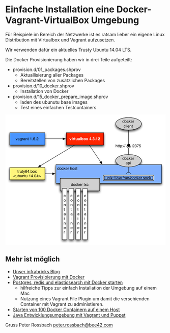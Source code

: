 # Einfache Installation eine Docker-Vagrant-VirtualBox Umgebung

Für Beispiele im Bereich der Netzwerke ist es ratsam lieber ein 
eigene Linux Distribution mit Virtualbox und Vagrant aufzusetzen.

Wir verwenden dafür ein aktuelles Trusty Ubuntu 14.04 LTS.

Die Docker Provisionierung haben wir in drei Teile aufgeteilt:

  - provision.d/01_packages.shprov
    - Aktuallisierung aller Packages
    - Bereitstellen von zusätzlichen Packages
  - provision.d/10_docker.shprov
    - Installation von Docker
  - provision.d/15_docker_prepare_image.shprov
    - laden des ubunutu base images
    - Test eines einfachen Testcontainers.

![Docker Box](design-dockerbox.png)

## Mehr ist möglich

  - [Unser infrabricks Blog](http://www.infrabricks.de)
  - [Vagrant Provisioierung mit Docker](http://docs.vagrantup.com/v2/provisioning/docker.html)
  - [Postgres, redis und elasticsearch mit Docker starten](http://maori.geek.nz/post/vagrant_with_docker_how_to_set_up_postgres_elasticsearch_and_redis_on_mac_os_x)
    - hilfreiche Tipps zur einfach Installation der Umgebung auf einem Mac
    - Nutzung eines Vagrant File Plugin um damit die verschienden Container mit Vagrant zu administieren.
  - [Starten von 100 Docker Containern auf einem Host](https://blog.codecentric.de/2014/01/leichtgewichtige-virtuelle-maschinen-mit-docker-oder-wie-man-100-vms-laufen/)
  - [Java Entwicklungsumgebung mit Vagrant und Puppet](http://jaxenter.de/artikel/Vagrant-Puppet-fuer-Java-Entwickler-Einweg-VMs-zur-Runtime-erstellen)

Gruss
Peter Rossbach <peter.rossbach@bee42.com>
